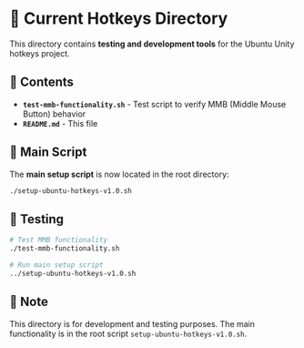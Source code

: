 # 📂 Current Hotkeys Directory

This directory contains **testing and development tools** for the Ubuntu Unity hotkeys project.

## 📁 Contents

- **`test-mmb-functionality.sh`** - Test script to verify MMB (Middle Mouse Button) behavior
- **`README.md`** - This file

## 🎯 Main Script

The **main setup script** is now located in the root directory:
```bash
./setup-ubuntu-hotkeys-v1.0.sh
```

## 🧪 Testing

```bash
# Test MMB functionality
./test-mmb-functionality.sh

# Run main setup script
../setup-ubuntu-hotkeys-v1.0.sh
```

## 📝 Note

This directory is for development and testing purposes. The main functionality is in the root script `setup-ubuntu-hotkeys-v1.0.sh`.
